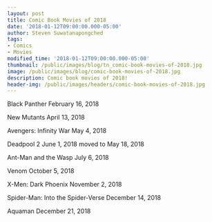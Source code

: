 ```yaml
---
layout: post
title: Comic Book Movies of 2018
date: '2018-01-12T09:00:00.000-05:00'
author: Steven Suwatanapongched
tags:
- Comics
- Movies
modified_time: '2018-01-12T09:00:00.000-05:00'
thumbnail: /public/images/blog/tn_comic-book-movies-of-2018.jpg
image: /public/images/blog/comic-book-movies-of-2018.jpg
description: Comic book movies of 2018!
header-img: /public/images/headers/comic-book-movies-of-2018.jpg
---
```


Black Panther
February 16, 2018

New Mutants
April 13, 2018

Avengers: Infinity War
May 4, 2018

Deadpool 2
June 1, 2018
moved to May 18, 2018

Ant-Man and the Wasp
July 6, 2018

Venom
October 5, 2018

X-Men: Dark Phoenix
November 2, 2018

Spider-Man: Into the Spider-Verse
December 14, 2018

Aquaman
December 21, 2018
